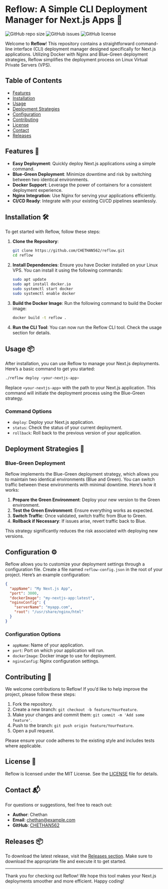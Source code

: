 # Reflow: A Simple CLI Deployment Manager for Next.js Apps 🚀

![GitHub repo size](https://img.shields.io/github/repo-size/CHETHAN562/reflow)
![GitHub issues](https://img.shields.io/github/issues/CHETHAN562/reflow)
![GitHub license](https://img.shields.io/github/license/CHETHAN562/reflow)

Welcome to **Reflow**! This repository contains a straightforward command-line interface (CLI) deployment manager designed specifically for Next.js applications. Utilizing Docker with Nginx and Blue-Green deployment strategies, Reflow simplifies the deployment process on Linux Virtual Private Servers (VPS). 

## Table of Contents

- [Features](#features)
- [Installation](#installation)
- [Usage](#usage)
- [Deployment Strategies](#deployment-strategies)
- [Configuration](#configuration)
- [Contributing](#contributing)
- [License](#license)
- [Contact](#contact)
- [Releases](#releases)

## Features 🌟

- **Easy Deployment**: Quickly deploy Next.js applications using a simple command.
- **Blue-Green Deployment**: Minimize downtime and risk by switching between two identical environments.
- **Docker Support**: Leverage the power of containers for a consistent deployment experience.
- **Nginx Integration**: Use Nginx for serving your applications efficiently.
- **CI/CD Ready**: Integrate with your existing CI/CD pipelines seamlessly.

## Installation 🛠️

To get started with Reflow, follow these steps:

1. **Clone the Repository**:
   ```bash
   git clone https://github.com/CHETHAN562/reflow.git
   cd reflow
   ```

2. **Install Dependencies**:
   Ensure you have Docker installed on your Linux VPS. You can install it using the following commands:
   ```bash
   sudo apt update
   sudo apt install docker.io
   sudo systemctl start docker
   sudo systemctl enable docker
   ```

3. **Build the Docker Image**:
   Run the following command to build the Docker image:
   ```bash
   docker build -t reflow .
   ```

4. **Run the CLI Tool**:
   You can now run the Reflow CLI tool. Check the usage section for details.

## Usage 📦

After installation, you can use Reflow to manage your Next.js deployments. Here’s a basic command to get you started:

```bash
./reflow deploy <your-nextjs-app>
```

Replace `<your-nextjs-app>` with the path to your Next.js application. This command will initiate the deployment process using the Blue-Green strategy.

### Command Options

- `deploy`: Deploy your Next.js application.
- `status`: Check the status of your current deployment.
- `rollback`: Roll back to the previous version of your application.

## Deployment Strategies 🔄

### Blue-Green Deployment

Reflow implements the Blue-Green deployment strategy, which allows you to maintain two identical environments (Blue and Green). You can switch traffic between these environments with minimal downtime. Here’s how it works:

1. **Prepare the Green Environment**: Deploy your new version to the Green environment.
2. **Test the Green Environment**: Ensure everything works as expected.
3. **Switch Traffic**: Once validated, switch traffic from Blue to Green.
4. **Rollback if Necessary**: If issues arise, revert traffic back to Blue.

This strategy significantly reduces the risk associated with deploying new versions.

## Configuration ⚙️

Reflow allows you to customize your deployment settings through a configuration file. Create a file named `reflow-config.json` in the root of your project. Here’s an example configuration:

```json
{
  "appName": "My Next.js App",
  "port": 3000,
  "dockerImage": "my-nextjs-app:latest",
  "nginxConfig": {
    "serverName": "myapp.com",
    "root": "/usr/share/nginx/html"
  }
}
```

### Configuration Options

- `appName`: Name of your application.
- `port`: Port on which your application will run.
- `dockerImage`: Docker image to use for deployment.
- `nginxConfig`: Nginx configuration settings.

## Contributing 🤝

We welcome contributions to Reflow! If you’d like to help improve the project, please follow these steps:

1. Fork the repository.
2. Create a new branch: `git checkout -b feature/YourFeature`.
3. Make your changes and commit them: `git commit -m 'Add some feature'`.
4. Push to the branch: `git push origin feature/YourFeature`.
5. Open a pull request.

Please ensure your code adheres to the existing style and includes tests where applicable.

## License 📜

Reflow is licensed under the MIT License. See the [LICENSE](LICENSE) file for details.

## Contact 📬

For questions or suggestions, feel free to reach out:

- **Author**: Chethan
- **Email**: chethan@example.com
- **GitHub**: [CHETHAN562](https://github.com/CHETHAN562)

## Releases 📦

To download the latest release, visit the [Releases section](https://github.com/CHETHAN562/reflow/releases). Make sure to download the appropriate file and execute it to get started.

---

Thank you for checking out Reflow! We hope this tool makes your Next.js deployments smoother and more efficient. Happy coding!